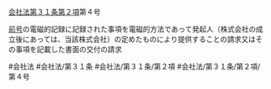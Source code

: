 [会社法第３１条第２項](会社法＿＿＿＿第３１条第２項)第４号

[前号](会社法＿＿＿＿第３１条第２項第３号)の電磁的記録に記録された事項を電磁的方法であって発起人（株式会社の成立後にあっては、当該株式会社）の定めたものにより提供することの請求又はその事項を記載した書面の交付の請求


#会社法
#会社法/第３１条
#会社法/第３１条/第２項
#会社法/第３１条/第２項/第４号
